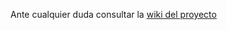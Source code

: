 Ante cualquier duda consultar la [wiki del proyecto](https://github.com/dchiva/IWVG.SwC.DChiva/wiki/Pr%C3%A1ctica-de-software-colaborativo)